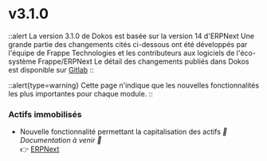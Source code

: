 # v3.1.0

::alert
La version 3.1.0 de Dokos est basée sur la version 14 d'ERPNext
Une grande partie des changements cités ci-dessous ont été développés par l'équipe de Frappe Technologies et les contributeurs aux logiciels de l'éco-système Frappe/ERPNext
Le détail des changements publiés dans Dokos est disponible sur [Gitlab](https://gitlab.com/dokos/dokos/-/releases/v3.1.0)
::

::alert{type=warning}
Cette page n'indique que les nouvelles fonctionnalités les plus importantes pour chaque module.
::


### Actifs immobilisés

- Nouvelle fonctionnalité permettant la capitalisation des actifs *:construction: Documentation à venir :construction:*  
:point_right: [ERPNext](https://github.com/frappe/erpnext/pull/27466)
